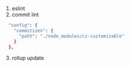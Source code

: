 1. eslint
2. commit  lint
```bash
  "config": {
    "commitizen": {
      "path": "./node_modules/cz-customizable"
    }
  },
```
3. rollup update